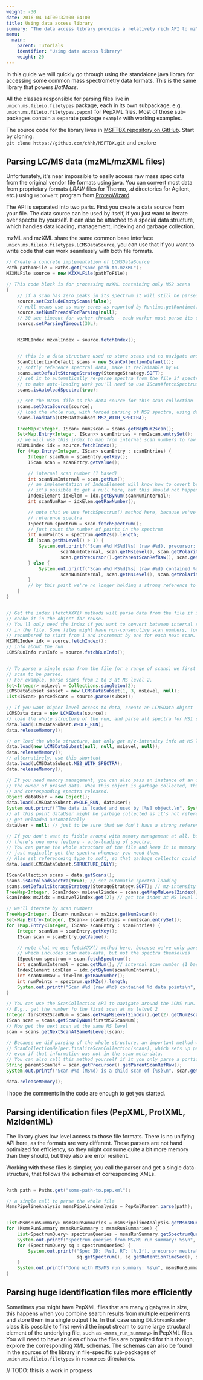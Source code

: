```yaml
---
weight: -30
date: 2016-04-14T00:32:00-04:00
title: Using data access library
summary: "The data access library provides a relatively rich API to mzML/mzXML files (MS level, polarity, precursor isolation window, instrument data, etc.) and a few other file formats common to the proteomics field, such as PepXML, ProtXML and MzIdentML. In this tutorial will step through parsing some data, using the library as a jar in a simple console window application."
menu:
  main:
    parent: Tutorials
    identifier: "Using data access library"
    weight: 20
---
```


In this guide we will quickly go through using the standalone java library for accessing some common mass spectrometry data formats. This is the same library that powers _BatMass_.

All the classes responsible for parsing files live in `umich.ms.fileio.filetypes` package, each in its own subpackage, e.g. `umich.ms.fileio.filetypes.pepxml` for PepXML files. Most of those sub-packages contain a separate package `example` with working examples.  

The source code for the library lives in [MSFTBX repository on GitHub](https://github.com/chhh/msftbx). Start by cloning:  
`git clone https://github.com/chhh/MSFTBX.git`
and explore

## Parsing LC/MS data (mzML/mzXML files)
Unfortunately, it's near impossible to easily access raw mass spec data from the original vendor file formats using java. You can convert most data from proprietary formats (_.RAW_ files for Thermo, _.d_ directories for Agilent, etc.) using `msconvert` program from [ProteoWizard]().

The API is separated into two parts. First you create a data source from your file. The data source can be used by itself, if you just want to iterate over spectra by yourself. It can also be attached to a special data structure, which handles data loading, management, indexing and garbage collection.

mzML and mzXML share the same common base interface `umich.ms.fileio.filetypes.LCMSDataSource`, you can use that if you want to write code that can work seamlessly with both file formats.

```java
// Create a concrete implementation of LCMSDataSource
Path pathToFile = Paths.get("some-path-to.mzXML");
MZXMLFile source = new MZXMLFile(pathToFile);

// This code block is for processing mzXML containing only MS2 scans
{
    // if a scan has zero peaks in its spectrum it will still be parsed
    source.setExcludeEmptyScans(false);
    // null means use as many cores as reported by Runtime.getRuntime().availableProcessors()
    source.setNumThreadsForParsing(null);
    // 30 sec timeout for worker threads - each worker must parse its chunk of spectra within that time
    source.setParsingTimeout(30L);


    MZXMLIndex mzxmlIndex = source.fetchIndex();


    // this is a data structure used to store scans and to navigate around the run
    ScanCollectionDefault scans = new ScanCollectionDefault();
    // softly reference spectral data, make it reclaimable by GC
    scans.setDefaultStorageStrategy(StorageStrategy.SOFT);
    // set it to automatically re-parse spectra from the file if spectra were not yet parsed or were reclaimed
    // to make auto-loading work you'll need to use IScan#fetchSpectrum() method instead of IScan#getSpectrum()
    scans.isAutoloadSpectra(true);

    // set the MZXML file as the data source for this scan collection
    scans.setDataSource(source);
    // load the whole run, with forced parsing of MS2 spectra, using default StorageStrategy.
    scans.loadData(LCMSDataSubset.MS2_WITH_SPECTRA);

    TreeMap<Integer, IScan> num2scan = scans.getMapNum2scan();
    Set<Map.Entry<Integer, IScan>> scanEntries = num2scan.entrySet();
    // we will use this index to map from internal scan numbers to raw scan numbers
    MZXMLIndex idx = source.fetchIndex();
    for (Map.Entry<Integer, IScan> scanEntry : scanEntries) {
        Integer scanNum = scanEntry.getKey();
        IScan scan = scanEntry.getValue();

        // internal scan number (1 based)
        int scanNumInternal = scan.getNum();
        // an implementation of IndexElement will know how to covert between different numbering schemes
        // it's possible to get a null here, but this should not happen
        IndexElement idxElem = idx.getByNum(scanNumInternal);
        int scanNumRaw = idxElem.getRawNumber();

        // note that we use fetchSpectrum() method here, because we've set the ScanCollection to softly
        // reference spectra
        ISpectrum spectrum = scan.fetchSpectrum();
        // just count the number of points in the spectrum
        int numPoints = spectrum.getMZs().length;
        if (scan.getMsLevel() > 1) {
            System.out.printf("Scan #%d MS%d[%s] (raw #%d), precursor: #%s(mz: %.3f, z: %d) contained %d data points\n",
                    scanNumInternal, scan.getMsLevel(), scan.getPolarity().toString(), scanNumRaw,
                    scan.getPrecursor().getParentScanRefRaw(), scan.getPrecursor().getMzTarget(), scan.getPrecursor().getCharge(), numPoints);
        } else {
            System.out.printf("Scan #%d MS%d[%s] (raw #%d) contained %d data points\n",
                    scanNumInternal, scan.getMsLevel(), scan.getPolarity().toString(), scanNumRaw, numPoints);
        }
        // by this point we're no longer holding a strong reference to the spectrum, it can be reclaimed
    }
}


// Get the index (fetchXXX() methods will parse data from the file if it has not yet been parsed) and
// cache it in the object for reuse.
// You'll only need the index if you want to convert between internal scan numbers and raw scan numbers
// in the file. Some files might have non-consecutive scan numbers, for example, but internally they'll be
// renumbered to start from 1 and increment by one for each next scan.
MZXMLIndex idx = source.fetchIndex();
// info about the run
LCMSRunInfo runInfo = source.fetchRunInfo();


// To parse a single scan from the file (or a range of scans) we first create a predicate matching the
// scan to be parsed.
// For example, parse scans from 1 to 3 at MS level 2.
Set<Integer> msLevel = Collections.singleton(2);
LCMSDataSubset subset = new LCMSDataSubset(1, 3, msLevel, null);
List<IScan> parsedScans = source.parse(subset);

// If you want higher level access to data, create an LCMSData object
LCMSData data = new LCMSData(source);
// load the whole structure of the run, and parse all spectra for MS1 scans
data.load(LCMSDataSubset.WHOLE_RUN);
data.releaseMemory();

// or load the whole structure, but only get m/z-intensity info at MS level 2
data.load(new LCMSDataSubset(null, null, msLevel, null));
data.releaseMemory();
// alternatively, use this shortcut
data.load(LCMSDataSubset.MS2_WITH_SPECTRA);
data.releaseMemory();

// If you need memory management, you can also pass an instance of an object, which will be considered
// the owner of prased data. When this object is garbage collected, this will be detected automatically
// and corresponding spectra released.
Object dataUser = new Object();
data.load(LCMSDataSubset.WHOLE_RUN, dataUser);
System.out.printf("The data is loaded and used by [%s] object.\n", System.identityHashCode(dataUser));
// at this point dataUser might be garbage collected as it's not referenced anymore, and the data might
// get unloaded automatically
dataUser = null; // just to be sure that we don't have a strong reference

// If you don't want to fiddle around with memory management at all, but still want it to play nicely
// there's one more feature - auto-loading of spectra.
// You can parse the whole structure of the file and keep it in memory (it's rather small), and
// just magically get the spectra whenever you need them.
// Also set referenceing type to soft, so that garbage collector could reclaim unused spectra.
data.load(LCMSDataSubset.STRUCTURE_ONLY);

IScanCollection scans = data.getScans();
scans.isAutoloadSpectra(true); // set automatic spectra loading
scans.setDefaultStorageStrategy(StorageStrategy.SOFT); // mz-intensity data will be softly referenced
TreeMap<Integer, ScanIndex> msLevel2index = scans.getMapMsLevel2index();
ScanIndex ms2idx = msLevel2index.get(2); // get the index at MS level 2

// we'll iterate by scan numbers
TreeMap<Integer, IScan> num2scan = ms2idx.getNum2scan();
Set<Map.Entry<Integer, IScan>> scanEntries = num2scan.entrySet();
for (Map.Entry<Integer, IScan> scanEntry : scanEntries) {
    Integer scanNum = scanEntry.getKey();
    IScan scan = scanEntry.getValue();

    // note that we use fetchXXX() method here, because we've only parsed the structure of the file,
    // which includes scan meta-data, but not the spectra themselves
    ISpectrum spectrum = scan.fetchSpectrum();
    int scanNumInternal = scan.getNum(); // internal scan number (1 based)
    IndexElement idxElem = idx.getByNum(scanNumInternal);
    int scanNumRaw = idxElem.getRawNumber();
    int numPoints = spectrum.getMZs().length;
    System.out.printf("Scan #%d (raw #%d) contained %d data points\n", scanNumInternal, scanNumRaw, numPoints);
}

// You can use the ScanCollection API to navigate around the LCMS run.
// E.g., get the number fo the first scan at ms lelvel 2
Integer firstMS2ScanNum = scans.getMapMsLevel2index().get(2).getNum2scan().firstKey();
IScan scan = scans.getScanByNum(firstMS2ScanNum);
// Now get the next scan at the same MS level
scan = scans.getNextScanAtSameMsLevel(scan);

// Because we did parsing of the whole structure, an important method was called automagically for us:
// ScanCollectionHelper.finalizeScanCollection(scans), which sets up parent child relations between scans
// even if that information was not in the scan meta-data.
// You can also call this method yourself if it you only parse a portion of the file
String parentScanRef = scan.getPrecursor().getParentScanRefRaw();
System.out.printf("Scan #%d (MS%d) is a child scan of {%s}\n", scan.getNum(), scan.getMsLevel(), parentScanRef);

data.releaseMemory();
```

I hope the comments in the code are enough to get you started.


## Parsing identification files (PepXML, ProtXML, MzIdentML)
The library gives low level access to those file formats. There is no unifying API here, as the formats are very different. These parsers are not hand optimized for efficiency, so they might consume quite a bit more memory than they should, but they also are error resilient.

Working with these files is simpler, you call the parser and get a single data-structure, that follows the schemas of corresponding XMLs.

```java

Path path = Paths.get("some-path-to.pep.xml");

// a single call to parse the whole file
MsmsPipelineAnalysis msmsPipelineAnalysis = PepXmlParser.parse(path);


List<MsmsRunSummary> msmsRunSummaries = msmsPipelineAnalysis.getMsmsRunSummary();
for (MsmsRunSummary msmsRunSummary : msmsRunSummaries) {
    List<SpectrumQuery> spectrumQueries = msmsRunSummary.getSpectrumQuery();
    System.out.printf("Spectrum queries from MS/MS run summary: %s\n", msmsRunSummary.getBaseName());
    for (SpectrumQuery sq : spectrumQueries) {
        System.out.printf("Spec ID: [%s], RT: [%.2f], precursor neutral mass: [%.3f]\n",
                          sq.getSpectrum(), sq.getRetentionTimeSec(), sq.getPrecursorNeutralMass());
    }
    System.out.printf("Done with MS/MS run summary: %s\n", msmsRunSummary.getBaseName());
}
```

## Parsing huge identification files more efficiently
Sometimes you might have PepXML files that are many gigabytes in size, this happens when you combine search results from multiple experiments and store them in a single output file. In that case using `XMLStreamReader` class it is possible to first rewind the input stream to some large structural element of the underlying file, such as `<msms_run_summary>` in PepXML files.  
You will need to have an idea of how the files are organized for this though, explore the corresponding XML schemas. The schemas can also be found in the sources of the library in file-specific sub-packages of `umich.ms.fileio.filetypes` in `resources` directories.

// TODO: this is a work in progress
